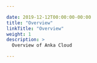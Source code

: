 ```yaml
---

date: 2019-12-12T00:00:00-00:00
title: "Overview"
linkTitle: "Overview"
weight: 1
description: >
  Overview of Anka Cloud 

---
```


